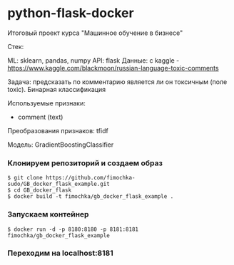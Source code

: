 # python-flask-docker
Итоговый проект курса "Машинное обучение в бизнесе"

Стек:

ML: sklearn, pandas, numpy
API: flask
Данные: с kaggle - https://www.kaggle.com/blackmoon/russian-language-toxic-comments

Задача: предсказать по комментарию является ли он токсичным (поле toxic). Бинарная классификация

Используемые признаки:

- comment (text)

Преобразования признаков: tfidf

Модель: GradientBoostingClassifier

### Клонируем репозиторий и создаем образ
```
$ git clone https://github.com/fimochka-sudo/GB_docker_flask_example.git
$ cd GB_docker_flask
$ docker build -t fimochka/gb_docker_flask_example .
```

### Запускаем контейнер
```
$ docker run -d -p 8180:8180 -p 8181:8181 fimochka/gb_docker_flask_example
```

### Переходим на localhost:8181
